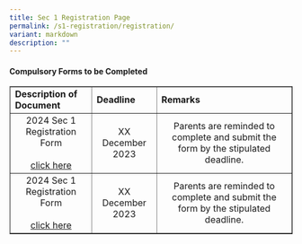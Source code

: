 ```yaml
---
title: Sec 1 Registration Page
permalink: /s1-registration/registration/
variant: markdown
description: ""
---
```

<h4>Compulsory Forms to be Completed</h4>
<table border="1" style="border-collapse: collapse; width: 100%;">
	<tbody>
		<tr>
			<td style="font-weight: bold;">Description of Document</td>
			<td style="font-weight: bold;">Deadline</td>
			<td style="font-weight: bold;">Remarks</td>
		</tr>
		<tr>
			<td valign="middle" align="center">2024 Sec 1 Registration Form<br><br><a href="https://vle.learning.moe.edu.sg/login">click here</a></td>
			<td valign="middle" align="center">XX December 2023</td>
			<td valign="middle" align="center">Parents are reminded to complete and submit the form by the stipulated deadline.</td>
		</tr>
		<tr>
			<td valign="middle" align="center">2024 Sec 1 Registration Form<br><br><a href="https://vle.learning.moe.edu.sg/login">click here</a></td>
			<td valign="middle" align="center">XX December 2023</td>
			<td valign="middle" align="center">Parents are reminded to complete and submit the form by the stipulated deadline.</td>
		</tr>
	</tbody>
	</table>